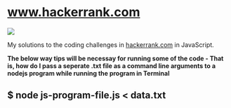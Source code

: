 www.hackerrank.com
===================

![](https://raw.github.com/rohan-paul/hacker-rank-problems-in-js/master/hackerrank_logo.jpg)

My solutions to the coding challenges in [hackerrank.com](https://www.hackerrank.com/dashboard) in JavaScript.

**The below way tips will be necessay for running some of the code - That is, how do I pass a seperate .txt file as a command line arguments to a nodejs program while running the program in Terminal**

## $ node js-program-file.js < data.txt
